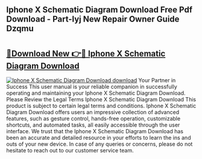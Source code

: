 ## Iphone X Schematic Diagram Download Free Pdf Download - Part-Iyj New Repair Owner Guide Dzqmu

# <h2><a href="http://dfmtm2h.blite.top/?on=Iphone+X+Schematic+Diagram+Download">🔗Download New 👉🔴 Iphone X Schematic Diagram Download</a></h2>

[![Iphone X Schematic Diagram Download download](https://i.imgur.com/lujVjoI.png)](http://dfmtm2h.blite.top/?on=Iphone+X+Schematic+Diagram+Download)
Your Partner in Success This user manual is your reliable companion in successfully operating and maintaining your Iphone X Schematic Diagram Download. Please Review the Legal Terms Iphone X Schematic Diagram Download This product is subject to certain legal terms and conditions. Iphone X Schematic Diagram Download offers users an impressive collection of advanced features, such as gesture control, hands-free operation, customizable shortcuts, and automated tasks, all easily accessible through the user interface. We trust that the Iphone X Schematic Diagram Download has been an accurate and detailed resource in your efforts to learn the ins and outs of your new device. In case of any queries or concerns, please do not hesitate to reach out to our customer service team.
